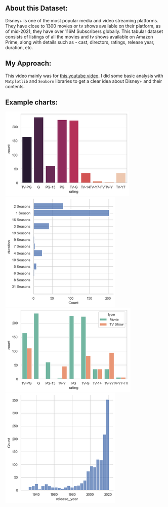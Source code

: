 ## About this Dataset: 
Disney+ is one of the most popular media and video streaming platforms. They have close to 1300 movies or tv shows available on their platform, as of mid-2021, they have over 116M Subscribers globally. This tabular dataset consists of listings of all the movies and tv shows available on Amazon Prime, along with details such as - cast, directors, ratings, release year, duration, etc.

## My Approach:
This video mainly was for [this youtube video](https://youtu.be/DHNsLS9Xbng).
I did some basic analysis with `Matplotlib` and `Seaborn` libraries to get a clear idea about Disney+ and their contents.

## Example charts:
![alt text](https://github.com/Bakar31/Data-Analysis/blob/master/Disney%20plus/output1.png)
![alt text](https://github.com/Bakar31/Data-Analysis/blob/master/Disney%20plus/output2.png)
![alt text](https://github.com/Bakar31/Data-Analysis/blob/master/Disney%20plus/output3.png)
![alt text](https://github.com/Bakar31/Data-Analysis/blob/master/Disney%20plus/output4.png)